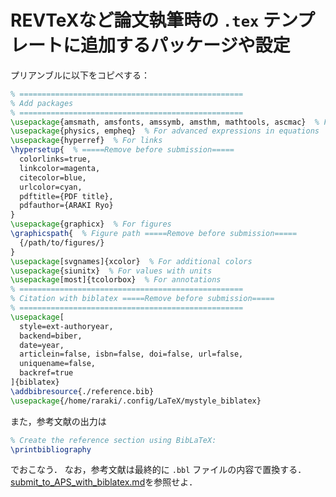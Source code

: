 # REVTeXなど論文執筆時の `.tex` テンプレートに追加するパッケージや設定

プリアンブルに以下をコピペする：

```latex
% ==================================================
% Add packages
% ==================================================
\usepackage{amsmath, amsfonts, amssymb, amsthm, mathtools, ascmac}  % For math
\usepackage{physics, empheq}  % For advanced expressions in equations
\usepackage{hyperref}  % For links
\hypersetup{  % =====Remove before submission=====
  colorlinks=true,
  linkcolor=magenta,
  citecolor=blue,
  urlcolor=cyan,
  pdftitle={PDF title},
  pdfauthor={ARAKI Ryo}
}
\usepackage{graphicx}  % For figures
\graphicspath{  % Figure path =====Remove before submission=====
  {/path/to/figures/}
}
\usepackage[svgnames]{xcolor}  % For additional colors
\usepackage{siunitx}  % For values with units
\usepackage[most]{tcolorbox}  % For annotations
% ==================================================
% Citation with biblatex =====Remove before submission=====
% ==================================================
\usepackage[
  style=ext-authoryear,
  backend=biber,
  date=year,
  articlein=false, isbn=false, doi=false, url=false,
  uniquename=false,
  backref=true
]{biblatex}
\addbibresource{./reference.bib}
\usepackage{/home/raraki/.config/LaTeX/mystyle_biblatex}
```

また，参考文献の出力は

```latex
% Create the reference section using BibLaTeX:
\printbibliography
```

でおこなう．
なお，参考文献は最終的に `.bbl` ファイルの内容で置換する．
[submit_to_APS_with_biblatex.md](https://github.com/ryo-ARAKI/TIL/blob/master/latex/submit_to_APS_with_biblatex.md)を参照せよ．
